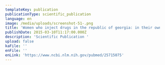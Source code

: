 ```yaml
---
templateKey: publication
publicationType: scientific_publication
language: en
image: /media/uploads/screenshot-51-.png
title: 'Women who inject drugs in the republic of georgia: in their own words'
publishDate: 2015-03-10T11:17:00.000Z
description: 'Scientific Publication '
upload: false
kaFile: ''
enFile: ''
enLink: 'https://www.ncbi.nlm.nih.gov/pubmed/25715075'
---
```


